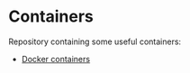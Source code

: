 # Containers

Repository containing some useful containers:

- [Docker containers](containers/README.md)